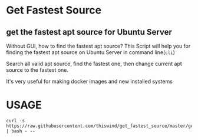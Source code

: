Get Fastest Source
=====================
get the fastest apt source for Ubuntu Server
---------------------

Without GUI, how to find the fastest apt source? This Script will help you for finding the fastest apt source on Ubuntu Server in command line(<code>cli</code>)

Search all valid apt source, find the fastest one, then change current apt source to the fastest one.

It's very useful for making docker images and new installed systems

# USAGE

```
curl -s https://raw.githubusercontent.com/thiswind/get_fastest_source/master/getFastestSource.sh | bash - --
```
